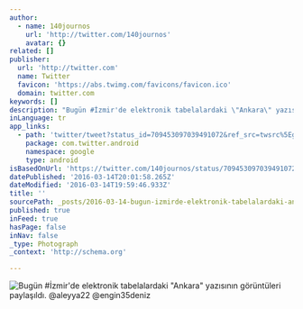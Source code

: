 ```yaml
---
author:
  - name: 140journos
    url: 'http://twitter.com/140journos'
    avatar: {}
related: []
publisher:
  url: 'http://twitter.com'
  name: Twitter
  favicon: 'https://abs.twimg.com/favicons/favicon.ico'
  domain: twitter.com
keywords: []
description: "Bugün #İzmir'de elektronik tabelalardaki \"Ankara\" yazısının görüntüleri paylaşıldı. @aleyya22 @engin35deniz"
inLanguage: tr
app_links:
  - path: 'twitter/tweet?status_id=709453097039491072&ref_src=twsrc%5Egoogle%7Ctwcamp%5Eandroidseo%7Ctwgr%5Estatus%7Ctwterm%5E709453097039491072'
    package: com.twitter.android
    namespace: google
    type: android
isBasedOnUrl: 'https://twitter.com/140journos/status/709453097039491072'
datePublished: '2016-03-14T20:01:58.265Z'
dateModified: '2016-03-14T19:59:46.933Z'
title: ''
sourcePath: _posts/2016-03-14-bugun-izmirde-elektronik-tabelalardaki-ankara-yazisinin.md
published: true
inFeed: true
hasPage: false
inNav: false
_type: Photograph
_context: 'http://schema.org'

---
```

![Bugün &num;İzmir'de elektronik tabelalardaki "Ankara" yazısının görüntüleri paylaşıldı&period; &commat;aleyya22 &commat;engin35deniz](https://pbs.twimg.com/media/Cdh70_5XIAE6GjN.jpg:large)